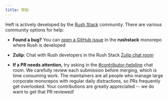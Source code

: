 ```yaml
---
title: 帮助
---
```


Heft is actively developed by the [Rush Stack](@rushstack/) community. There are various community options for help:

- **Found a bug?** You can [open a GitHub issue](https://github.com/microsoft/rushstack/issues)
  in the **rushstack** monorepo where Rush is developed

- **Zulip**: Chat with Rush developers in the Rush Stack [Zulip chat room](https://rushstack.zulipchat.com/)

- **If a PR needs attention,** try asking in the
  [#contributor-helpline](https://rushstack.zulipchat.com/#narrow/stream/279883-contributor-helpline)
  chat room. We carefully review each submission before merging, which is time consuming work. The maintainers
  are all people who manage large corporate monorepos with regular daily distractions, so PRs frequently
  get overlooked. Your contributions are greatly appreciated -- we do want to get that PR reviewed!
